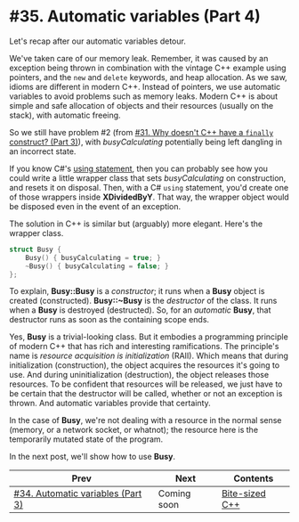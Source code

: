 # #35. Automatic variables (Part 4)

Let's recap after our automatic variables detour.

We've taken care of our memory leak. Remember, it was caused by an exception being thrown in combination with the vintage C++ example using pointers, and the `new` and `delete` keywords, and heap allocation. As we saw, idioms are different in modern C++. Instead of pointers, we use automatic variables to avoid problems such as memory leaks. Modern C++ is about simple and safe allocation of objects and their resources (usually on the stack), with automatic freeing.

So we still have problem #2 (from [#31. Why doesn't C++ have a `finally` construct? (Part 3)](031.md)), with *busyCalculating* potentially being left dangling in an incorrect state.

If you know C#'s [using statement](https://docs.microsoft.com/dotnet/csharp/language-reference/keywords/using-statement), then you can probably see how you could write a little wrapper class that sets *busyCalculating* on construction, and resets it on disposal. Then, with a C# `using` statement, you'd create one of those wrappers inside **XDividedByY**. That way, the wrapper object would be disposed even in the event of an exception.

The solution in C++ is similar but (arguably) more elegant. Here's the wrapper class.

```cpp
struct Busy {
    Busy() { busyCalculating = true; }
    ~Busy() { busyCalculating = false; }
};
```

To explain, **Busy::Busy** is a *constructor*; it runs when a **Busy** object is created (constructed). **Busy::~Busy** is the *destructor* of the class. It runs when a **Busy** is destroyed (destructed). So, for an *automatic* **Busy**, that destructor runs as soon as the containing scope ends.

Yes, **Busy** is a trivial-looking class. But it embodies a programming principle of modern C++ that has rich and interesting ramifications. The principle's name is *resource acquisition is initialization* (RAII). Which means that during initialization (construction), the object acquires the resources it's going to use. And during uninitialization (destruction), the object releases those resources. To be confident that resources will be released, we just have to be certain that the destructor will be called, whether or not an exception is thrown. And automatic variables provide that certainty.

In the case of **Busy**, we're not dealing with a resource in the normal sense (memory, or a network socket, or whatnot); the resource here is the temporarily mutated state of the program.

In the next post, we'll show how to use **Busy**.

|Prev|Next|Contents|
|-|-|-|
|[#34. Automatic variables (Part 3)](034.md)|Coming soon|[Bite-sized C++](../README.md)|
